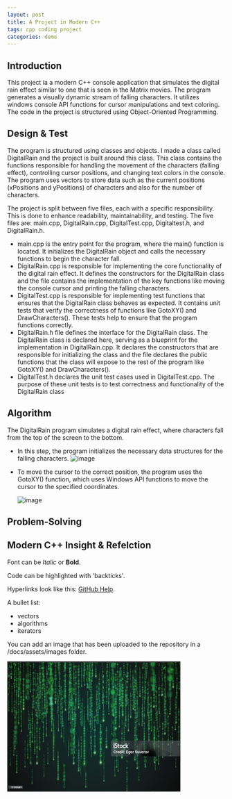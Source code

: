 ```yaml
---
layout: post
title: A Project in Modern C++
tags: cpp coding project
categories: demo
---
```

## Introduction

This project ia a modern C++ console application that simulates the digital rain effect similar to one that is seen in the Matrix movies. 
The program generates a visually dynamic stream of falling characters. It utilizes windows console API functions for cursor manipulations and text coloring.
The code in the project is structured using Object-Oriented Programming.

## Design & Test

The program is structured using classes and objects. I made a class called DigitalRain and the project is built around this class. This class contains the functions responsible for handling the movement of the characters (falling effect), controlling cursor positions, and changing text colors in the console. The program uses vectors to store data such as the current positions (xPositions and yPositions) of characters and also for the number of characters.

The project is split between five files, each with a specific responsibility. This is done to enhance readability, maintainability, and testing. The five files are: main.cpp, DigitalRain.cpp, DigitalTest.cpp, Digitaltest.h, and DigitalRain.h. 
- main.cpp is the entry point for the program, where the main() function is located. It initializes the DigitalRain object and calls the necessary functions to begin the character fall.
- DigitalRain.cpp is responsible for implementing the core functionality of the digital rain effect. It defines the constructors for the DigitalRain class and the file contains the implementation of the key functions like moving the console cursor and printing the falling characters.
- DigitalTest.cpp is responsible for implementing test functions that ensures that the DigitalRain class behaves as expected. It contains unit tests that verify the correctness of functions like GotoXY() and DrawCharacters(). These tests help to ensure that the program functions correctly.
- DigitalRain.h file defines the interface for the DigitalRain class. The DigitalRain class is declared here, serving as a blueprint for the implementation in DigitalRain.cpp. It declares the constructors that are responsible for initializing the class and the file declares the public functions that the class will expose to the rest of the program like GotoXY() and DrawCharacters().
- DigitalTest.h declares the unit test cases used in DigitalTest.cpp. The purpose of these unit tests is to test correctness and functionality of the DigitalRain class

## Algorithm

The DigitalRain program simulates a digital rain effect, where characters fall from the top of the screen to the bottom. 
- In this step, the program initializes the necessary data structures for the falling characters.
  ![image](https://github.com/user-attachments/assets/61b7ee0c-e824-4153-9a4b-567600e62a25)

- To move the cursor to the correct position, the program uses the GotoXY() function, which uses Windows API functions to move the cursor to the specified coordinates.
  
  ![image](https://github.com/user-attachments/assets/bc583c1b-4458-4940-8fdb-ecd21762f4f8)

  




## Problem-Solving


## Modern C++ Insight & Refelction

Font can be *Italic* or **Bold**.

Code can be highlighted with 'backticks'.

Hyperlinks look like this: [GitHub Help](https://help.github.com/).

A bullet list:

- vectors
- algorithms
- iterators

You can add an image that has been uploaded to the repository in a /docs/assets/images folder.

<img src="https://raw.githubusercontent.com/DanKos22/digital-rain-cpp/main/docs/assets/images/Project.png" width="400" height="300">
